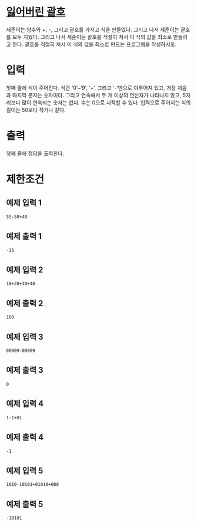 # [잃어버린 괄호](https://www.acmicpc.net/problem/1541)

세준이는 양수와 +, -, 그리고 괄호를 가지고 식을 만들었다. 그리고 나서 세준이는 괄호를 모두 지웠다.
그리고 나서 세준이는 괄호를 적절히 쳐서 이 식의 값을 최소로 만들려고 한다.
괄호를 적절히 쳐서 이 식의 값을 최소로 만드는 프로그램을 작성하시오.

# 입력


첫째 줄에 식이 주어진다. 식은 ‘0’~‘9’, ‘+’, 그리고 ‘-’만으로 이루어져 있고, 가장 처음과 마지막 문자는 숫자이다. 그리고 연속해서 두 개 이상의 연산자가 나타나지 않고, 5자리보다 많이 연속되는 숫자는 없다. 수는 0으로 시작할 수 있다. 입력으로 주어지는 식의 길이는 50보다 작거나 같다.

# 출력


첫째 줄에 정답을 출력한다.

# 제한조건



## 예제 입력 1

```
55-50+40
```

## 예제 출력 1

```
-35
```

## 예제 입력 2

```
10+20+30+40
```

## 예제 출력 2

```
100
```

## 예제 입력 3

```
00009-00009
```

## 예제 출력 3

```
0
```

## 예제 입력 4

```
1-1+01
```

## 예제 출력 4

```
-1
```

## 예제 입력 5

```
1010-10101+01010+000
```

## 예제 출력 5

```
-10101
```

